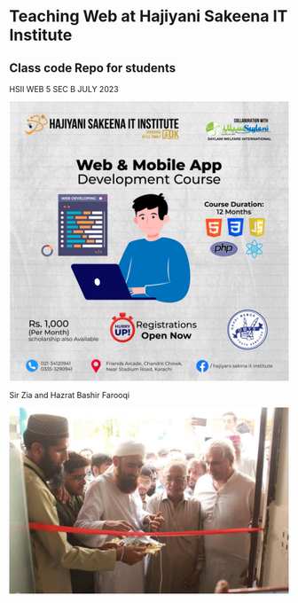 # Teaching Web at Hajiyani Sakeena IT Institute

## Class code Repo for students

HSII WEB 5 SEC B JULY 2023

<!-- new line -->

![sir-zia-hazrat-bashir-farooqi](./imgs/web2.jpg)

Sir Zia and Hazrat Bashir Farooqi

![sir-zia-hazrat-bashir-farooqi](./imgs/sir-zia-hazrat-bashir-farooqi.jpg)
